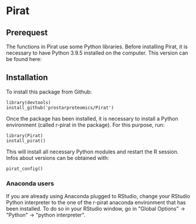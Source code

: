 # Pirat


## Prerequest

The functions in Pirat use some Python libraries. Before installing Pirat, it is necessary to have Python 3.9.5 installed on the computer.
This version can be found here:



## Installation

To install this package from Github:

```
library(devtools)
install_github('prostarproteomics/Pirat')
```

Once the package has been installed, it is necessary to install a Python environment (called r-pirat in the package). For this purpose, run: 

```
library(Pirat)
install_pirat()

```

This will install all necessary Python modules and restart the R session. Infos about versions can be obtained with:

```
pirat_config()
```

### Anaconda users

If you are already using Anaconda plugged to RStudio, change your RStudio Python interpreter to the one of the r-pirat anaconda environment that has been installed. To do so in your RStudio window, go in "Global Options" -> "Python" -> "python interpreter".
